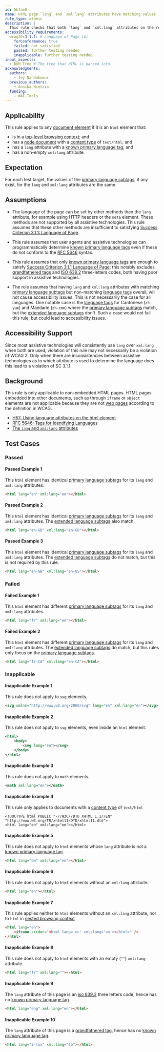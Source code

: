 ```yaml
---
id: 5b7ae0
name: HTML page `lang` and `xml:lang` attributes have matching values
rule_type: atomic
description: |
  This rule checks that both `lang` and `xml:lang` attributes on the root element of a non-embedded HTML page, have the same primary language subtag.
accessibility_requirements:
  wcag20:3.1.1: # Language of Page (A)
    forConformance: true
    failed: not satisfied
    passed: further testing needed
    inapplicable: further testing needed
input_aspects:
  - DOM Tree # The tree that HTML is parsed into.
acknowledgments:
  authors:
    - Jey Nandakumar
  previous_authors:
    - Annika Nietzio
  funding:
    - WAI-Tools
---
```


## Applicability

This rule applies to any [document element](https://dom.spec.whatwg.org/#document-element) if it is an `html` element that:

- is in a [top-level browsing context][]; and
- has a [node document](https://dom.spec.whatwg.org/#concept-node-document) with a [content type][] of `text/html`; and
- has a `lang` attribute with a [known primary language tag][]; and
- has a non-empty `xml:lang` attribute.

## Expectation

For each test target, the values of the [primary language subtags][], if any exist, for the `lang` and `xml:lang` attributes are the same.

## Assumptions

- The language of the page can be set by other methods than the `lang` attribute, for example using HTTP headers or the `meta` element. These methods are not supported by all assistive technologies. This rule assumes that these other methods are insufficient to satisfying [Success Criterion 3.1.1: Language of Page](https://www.w3.org/TR/WCAG21/#language-of-page).

- This rule assumes that user agents and assistive technologies can programmatically determine [known primary language tags][known primary language tag] even if these do not conform to the [RFC 5646][] syntax.

- This rule assumes that only [known primary language tags][known primary language tag] are enough to satisfy [Success Criterion 3.1.1 Language of Page][sc311]; this notably excludes [grandfathered tags][] and [ISO 639.2][] three-letters codes, both having poor support in assistive technologies.

- The rule assumes that having `lang` and `xml:lang` attributes with matching [primary language subtags][] but non-matching [language tags](https://www.rfc-editor.org/rfc/rfc5646.html#section-2) overall, will not cause accessibility issues. This is not necessarily the case for all languages. One notable case is the [language tags](https://www.rfc-editor.org/rfc/rfc5646.html#section-2) for Cantonese (`zh-yue`) and Mandarin (`zh-cmn`) where the [primary language subtags][] match, but the [extended language subtags][] don't. Such a case would not fail this rule, but could lead to accessibility issues.

## Accessibility Support

Since most assistive technologies will consistently use `lang` over `xml:lang` when both are used, violation of this rule may not necessarily be a violation of WCAG 2. Only when there are inconsistencies between assistive technologies as to which attribute is used to determine the language does this lead to a violation of SC 3.1.1.

## Background

This rule is only applicable to non-embedded HTML pages. HTML pages embedded into other documents, such as through `iframe` or `object` elements are not applicable because they are not [web pages](https://www.w3.org/TR/WCAG21/#dfn-web-page-s) according to the definition in WCAG.

- [H57: Using language attributes on the html element](https://www.w3.org/WAI/WCAG21/Techniques/html/H57)
- [RFC 5646: Tags for Identifying Languages](https://www.rfc-editor.org/rfc/rfc5646.html)
- [The `lang` and `xml:lang` attributes](https://html.spec.whatwg.org/multipage/dom.html#the-lang-and-xml:lang-attributes)

## Test Cases

### Passed

#### Passed Example 1

This `html` element has identical [primary language subtags][] for its `lang` and `xml:lang` attributes.

```html
<html lang="en" xml:lang="en"></html>
```

#### Passed Example 2

This `html` element has identical [primary language subtags][] for its `lang` and `xml:lang` attributes. The [extended language subtags][] also match.

```html
<html lang="en-GB" xml:lang="en-GB"></html>
```

#### Passed Example 3

This `html` element has identical [primary language subtags][] for its `lang` and `xml:lang` attributes. The [extended language subtags][] do not match, but this is not required by this rule.

```html
<html lang="en-GB" xml:lang="en-US"></html>
```

### Failed

#### Failed Example 1

This `html` element has different [primary language subtags][] for its `lang` and `xml:lang` attributes.

```html
<html lang="fr" xml:lang="en"></html>
```

#### Failed Example 2

This `html` element has different [primary language subtags][] for its `lang` and `xml:lang` attributes. The [extended language subtags][] do match, but this rules only focus on the [primary language subtags][].

```html
<html lang="fr-CA" xml:lang="en-CA"></html>
```

### Inapplicable

#### Inapplicable Example 1

This rule does not apply to `svg` elements.

```svg
<svg xmlns="http://www.w3.org/2000/svg" lang="en" xml:lang="en"></svg>
```

#### Inapplicable Example 2

This rule does not apply to `svg` elements, even inside an `html` element.

```svg
<html>
	<body>
		<svg lang="en"></svg>
	</body>
</html>
```

#### Inapplicable Example 3

This rule does not apply to `math` elements.

```xml
<math xml:lang="en"></math>
```

#### Inapplicable Example 4

This rule only applies to documents with a [content type][] of `text/html`

```xhtml
<!DOCTYPE html PUBLIC "-//W3C//DTD XHTML 1.1//EN" "http://www.w3.org/TR/xhtml11/DTD/xhtml11.dtd">
<html lang="en" xml:lang="en"></html>
```

#### Inapplicable Example 5

This rule does not apply to `html` elements whose `lang` attribute is not a [known primary language tag][].

```html
<html lang="em" xml:lang="en"></html>
```

#### Inapplicable Example 6

This rule does not apply to `html` elements without an `xml:lang` attribute.

```html
<html lang="en"></html>
```

#### Inapplicable Example 7

This rule applies neither to `html` elements without an `xml:lang` attribute, nor to `html` in [nested browsing context][]

```html
<html lang="en">
	<iframe srcdoc="<html lang='en' xml:lang='en'></html>" />
</html>
```

#### Inapplicable Example 8

This rule does not apply to `html` elements with an empty (`""`) `xml:lang` attribute.

```html
<html lang="fr" xml:lang=""></html>
```

#### Inapplicable Example 9

The `lang` attribute of this page is an [iso 639.2][] three letters code, hence has no [known primary language tag][].

```html
<html lang="eng" xml:lang="en"></html>
```

#### Inapplicable Example 10

The `lang` attribute of this page is a [grandfathered tag][grandfathered tags], hence has no [known primary language tag][].

```html
<html lang="i-lux" xml:lang="lb"></html>
```

[content type]: https://dom.spec.whatwg.org/#concept-document-content-type 'Definition of content type'
[extended language subtags]: https://www.rfc-editor.org/rfc/rfc5646.html#section-2.2.2 'Definition of extended language subtag'
[grandfathered tags]: https://www.rfc-editor.org/rfc/rfc5646.html#section-2.2.8
[iso 639.2]: https://www.loc.gov/standards/iso639-2/php/code_list.php 'ISO 639.2: Codes for the Representation of Names of Languages'
[nested browsing context]: https://html.spec.whatwg.org/#nested-browsing-context 'Definition of nested browsing context'
[primary language subtags]: https://www.rfc-editor.org/rfc/rfc5646.html#section-2.2.1 'Definition of primary language subtag'
[rfc 5646]: https://www.rfc-editor.org/rfc/rfc5646.html#section-2.1
[sc311]: https://www.w3.org/TR/WCAG21/#language-of-page 'Success Criterion 3.1.1 Language of Page'
[top-level browsing context]: https://html.spec.whatwg.org/#top-level-browsing-context 'Definition of top-level browsing context'
[known primary language tag]: #known-primary-language-tag 'Definition of Known Primary Language Tag'
